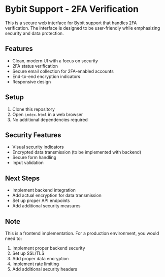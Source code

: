 # Bybit Support - 2FA Verification

This is a secure web interface for Bybit support that handles 2FA verification. The interface is designed to be user-friendly while emphasizing security and data protection.

## Features

- Clean, modern UI with a focus on security
- 2FA status verification
- Secure email collection for 2FA-enabled accounts
- End-to-end encryption indicators
- Responsive design

## Setup

1. Clone this repository
2. Open `index.html` in a web browser
3. No additional dependencies required

## Security Features

- Visual security indicators
- Encrypted data transmission (to be implemented with backend)
- Secure form handling
- Input validation

## Next Steps

- Implement backend integration
- Add actual encryption for data transmission
- Set up proper API endpoints
- Add additional security measures

## Note

This is a frontend implementation. For a production environment, you would need to:
1. Implement proper backend security
2. Set up SSL/TLS
3. Add proper data encryption
4. Implement rate limiting
5. Add additional security headers 